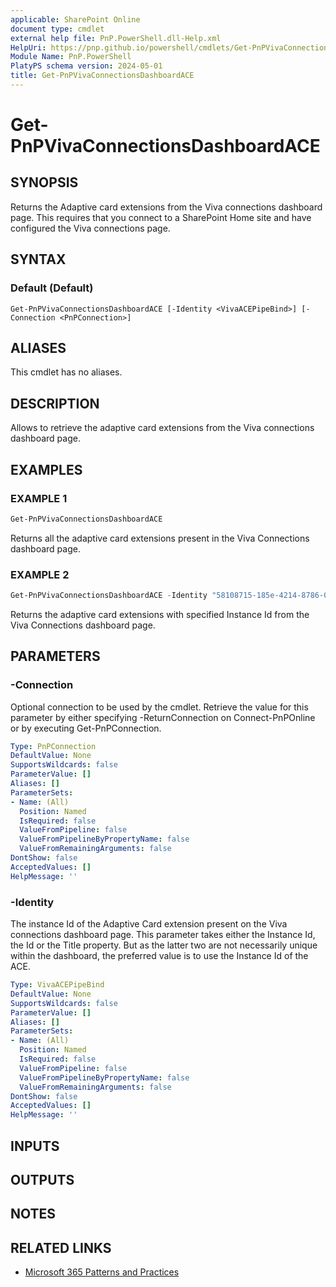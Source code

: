 ```yaml
---
applicable: SharePoint Online
document type: cmdlet
external help file: PnP.PowerShell.dll-Help.xml
HelpUri: https://pnp.github.io/powershell/cmdlets/Get-PnPVivaConnectionsDashboardACE.html
Module Name: PnP.PowerShell
PlatyPS schema version: 2024-05-01
title: Get-PnPVivaConnectionsDashboardACE
---
```


# Get-PnPVivaConnectionsDashboardACE

## SYNOPSIS

Returns the Adaptive card extensions from the Viva connections dashboard page. This requires that you connect to a SharePoint Home site and have configured the Viva connections page.

## SYNTAX

### Default (Default)

```
Get-PnPVivaConnectionsDashboardACE [-Identity <VivaACEPipeBind>] [-Connection <PnPConnection>]
```

## ALIASES

This cmdlet has no aliases.

## DESCRIPTION

Allows to retrieve the adaptive card extensions from the Viva connections dashboard page.

## EXAMPLES

### EXAMPLE 1

```powershell
Get-PnPVivaConnectionsDashboardACE
```

Returns all the adaptive card extensions present in the Viva Connections dashboard page.

### EXAMPLE 2

```powershell
Get-PnPVivaConnectionsDashboardACE -Identity "58108715-185e-4214-8786-01218e7ab9ef"
```

Returns the adaptive card extensions with specified Instance Id from the Viva Connections dashboard page.

## PARAMETERS

### -Connection

Optional connection to be used by the cmdlet. Retrieve the value for this parameter by either specifying -ReturnConnection on Connect-PnPOnline or by executing Get-PnPConnection.

```yaml
Type: PnPConnection
DefaultValue: None
SupportsWildcards: false
ParameterValue: []
Aliases: []
ParameterSets:
- Name: (All)
  Position: Named
  IsRequired: false
  ValueFromPipeline: false
  ValueFromPipelineByPropertyName: false
  ValueFromRemainingArguments: false
DontShow: false
AcceptedValues: []
HelpMessage: ''
```

### -Identity

The instance Id of the Adaptive Card extension present on the Viva connections dashboard page. This parameter takes either the Instance Id, the Id or the Title property. But as the latter two are not necessarily unique within the dashboard, the preferred value is to use the Instance Id of the ACE.

```yaml
Type: VivaACEPipeBind
DefaultValue: None
SupportsWildcards: false
ParameterValue: []
Aliases: []
ParameterSets:
- Name: (All)
  Position: Named
  IsRequired: false
  ValueFromPipeline: false
  ValueFromPipelineByPropertyName: false
  ValueFromRemainingArguments: false
DontShow: false
AcceptedValues: []
HelpMessage: ''
```

## INPUTS

## OUTPUTS

## NOTES

## RELATED LINKS

- [Microsoft 365 Patterns and Practices](https://aka.ms/m365pnp)
